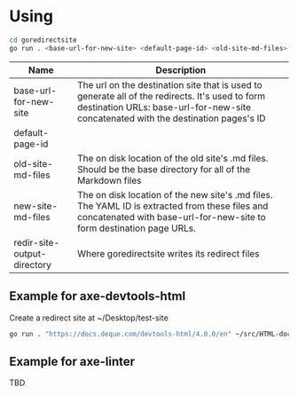 # Using

```bash
cd goredirectsite
go run . <base-url-for-new-site> <default-page-id> <old-site-md-files> <new-site-md-files> <redir-site-output-directory>
```

| Name | Description |
|------|-------------|
| base-url-for-new-site | The url on the destination site that is used to generate all of the redirects. It's used to form destination URLs: base-url-for-new-site concatenated with the destination pages's ID |
| default-page-id | 
| old-site-md-files | The on disk location of the old site's .md files. Should be the base directory for all of the Markdown files |
| new-site-md-files | The on disk location of the new site's .md files. The YAML ID is extracted from these files and concatenated with base-url-for-new-site to form destination page URLs. |
| redir-site-output-directory | Where goredirectsite writes its redirect files |


## Example for axe-devtools-html

Create a redirect site at ~/Desktop/test-site

```bash
go run . "https://docs.deque.com/devtools-html/4.0.0/en" ~/src/HTML-docs-website/content/ ~/src/docs-devtools-html/content/4.0/en/ ~/Desktop/test-site
```

## Example for axe-linter

TBD
